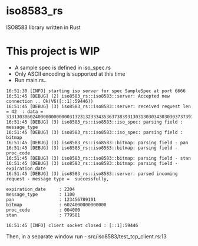 # iso8583_rs
ISO8583 library written in Rust

# This project is WIP

* A sample spec is defined in iso_spec.rs
* Only ASCII encoding is supported at this time
* Run main.rs..

```
16:51:30 [INFO] starting iso server for spec SampleSpec at port 6666
16:51:45 [DEBUG] (2) iso8583_rs::iso8583::server: Accepted new connection .. Ok(V6([::1]:59446))
16:51:45 [DEBUG] (3) iso8583_rs::iso8583::server: received request len = 42  : data = 313130306024000000000000313231323334353637383931303130303430303037373935383132323034
16:51:45 [DEBUG] (3) iso8583_rs::iso8583::iso_spec: parsing field : message_type
16:51:45 [DEBUG] (3) iso8583_rs::iso8583::iso_spec: parsing field : bitmap
16:51:45 [DEBUG] (3) iso8583_rs::iso8583::bitmap: parsing field - pan
16:51:45 [DEBUG] (3) iso8583_rs::iso8583::bitmap: parsing field - proc_code
16:51:45 [DEBUG] (3) iso8583_rs::iso8583::bitmap: parsing field - stan
16:51:45 [DEBUG] (3) iso8583_rs::iso8583::bitmap: parsing field - expiration_date
16:51:45 [DEBUG] (3) iso8583_rs::iso8583::server: parsed incoming request - message type =  successfully, 
 
expiration_date     : 2204 
message_type        : 1100 
pan                 : 123456789101 
bitmap              : 6024000000000000 
proc_code           : 004000 
stan                : 779581  
 
16:51:45 [INFO] client socket closed : [::1]:59446

``` 


Then, in a separate window run - src/iso8583/test_tcp_client.rs:13

